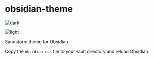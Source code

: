 # obsidian-theme

![dark](https://user-images.githubusercontent.com/96383676/147100674-c04f0579-c859-4181-85eb-c68ad1e5313a.png)

![light](https://user-images.githubusercontent.com/96383676/147100641-9d44dcd8-f56c-4d7f-a648-4bef8e7c2f45.png)

Sandstorm theme for Obsidian

Copy the `obsidian.css` file to your vault directory and reload Obsidian.
